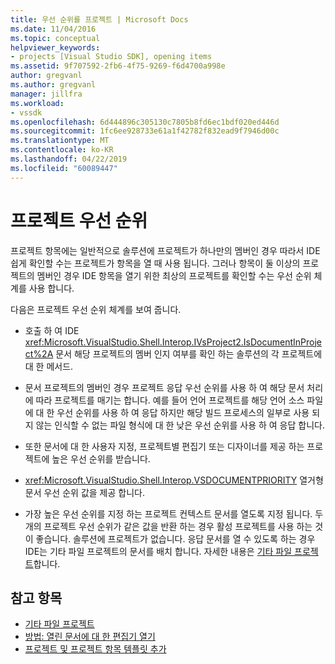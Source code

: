 ```yaml
---
title: 우선 순위를 프로젝트 | Microsoft Docs
ms.date: 11/04/2016
ms.topic: conceptual
helpviewer_keywords:
- projects [Visual Studio SDK], opening items
ms.assetid: 9f707592-2fb6-4f75-9269-f6d4700a998e
author: gregvanl
ms.author: gregvanl
manager: jillfra
ms.workload:
- vssdk
ms.openlocfilehash: 6d444896c305130c7805b8fd6ec1bdf020ed446d
ms.sourcegitcommit: 1fc6ee928733e61a1f42782f832ead9f7946d00c
ms.translationtype: MT
ms.contentlocale: ko-KR
ms.lasthandoff: 04/22/2019
ms.locfileid: "60089447"
---
```

# <a name="project-priority"></a>프로젝트 우선 순위
프로젝트 항목에는 일반적으로 솔루션에 프로젝트가 하나만의 멤버인 경우 따라서 IDE 쉽게 확인할 수는 프로젝트가 항목을 열 때 사용 됩니다. 그러나 항목이 둘 이상의 프로젝트의 멤버인 경우 IDE 항목을 열기 위한 최상의 프로젝트를 확인할 수는 우선 순위 체계를 사용 합니다.

 다음은 프로젝트 우선 순위 체계를 보여 줍니다.

- 호출 하 여 IDE <xref:Microsoft.VisualStudio.Shell.Interop.IVsProject2.IsDocumentInProject%2A> 문서 해당 프로젝트의 멤버 인지 여부를 확인 하는 솔루션의 각 프로젝트에 대 한 메서드.

- 문서 프로젝트의 멤버인 경우 프로젝트 응답 우선 순위를 사용 하 여 해당 문서 처리에 따라 프로젝트를 매기는 합니다. 예를 들어 언어 프로젝트를 해당 언어 소스 파일에 대 한 우선 순위를 사용 하 여 응답 하지만 해당 빌드 프로세스의 일부로 사용 되지 않는 인식할 수 없는 파일 형식에 대 한 낮은 우선 순위를 사용 하 여 응답 합니다.

- 또한 문서에 대 한 사용자 지정, 프로젝트별 편집기 또는 디자이너를 제공 하는 프로젝트에 높은 우선 순위를 받습니다.

- <xref:Microsoft.VisualStudio.Shell.Interop.VSDOCUMENTPRIORITY> 열거형 문서 우선 순위 값을 제공 합니다.

- 가장 높은 우선 순위를 지정 하는 프로젝트 컨텍스트 문서를 열도록 지정 됩니다. 두 개의 프로젝트 우선 순위가 같은 값을 반환 하는 경우 활성 프로젝트를 사용 하는 것이 좋습니다. 솔루션에 프로젝트가 없습니다. 응답 문서를 열 수 있도록 하는 경우 IDE는 기타 파일 프로젝트의 문서를 배치 합니다. 자세한 내용은 [기타 파일 프로젝트](../../extensibility/internals/miscellaneous-files-project.md)합니다.

## <a name="see-also"></a>참고 항목
- [기타 파일 프로젝트](../../extensibility/internals/miscellaneous-files-project.md)
- [방법: 열린 문서에 대 한 편집기 열기](../../extensibility/how-to-open-editors-for-open-documents.md)
- [프로젝트 및 프로젝트 항목 템플릿 추가](../../extensibility/internals/adding-project-and-project-item-templates.md)